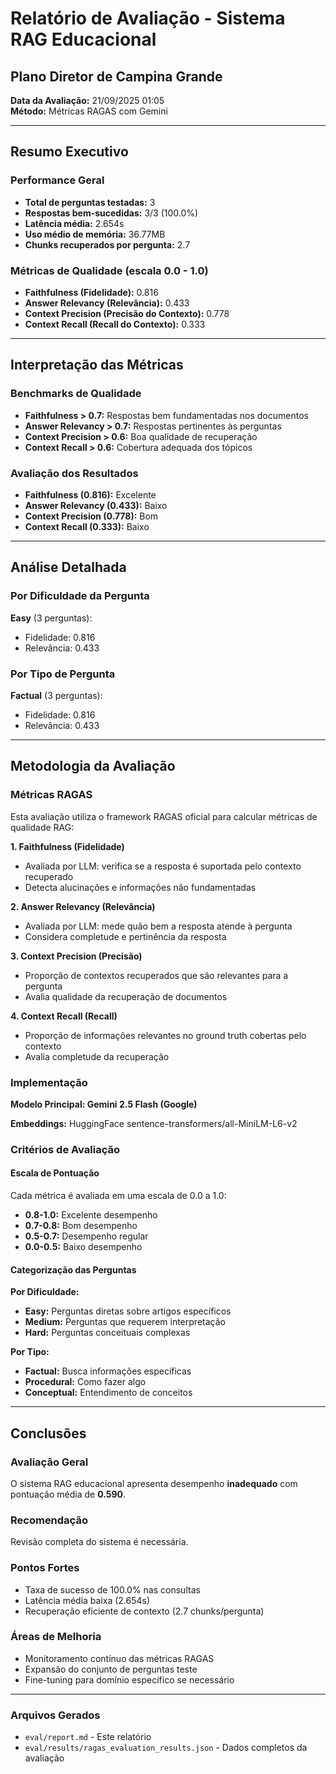 # Relatório de Avaliação - Sistema RAG Educacional
## Plano Diretor de Campina Grande

**Data da Avaliação:** 21/09/2025 01:05  
**Método:** Métricas RAGAS com Gemini

---

## Resumo Executivo

### Performance Geral
- **Total de perguntas testadas:** 3
- **Respostas bem-sucedidas:** 3/3 (100.0%)
- **Latência média:** 2.654s
- **Uso médio de memória:** 36.77MB  
- **Chunks recuperados por pergunta:** 2.7

### Métricas de Qualidade (escala 0.0 - 1.0)
- **Faithfulness (Fidelidade):** 0.816
- **Answer Relevancy (Relevância):** 0.433
- **Context Precision (Precisão do Contexto):** 0.778
- **Context Recall (Recall do Contexto):** 0.333

---

## Interpretação das Métricas

### Benchmarks de Qualidade
- **Faithfulness > 0.7:** Respostas bem fundamentadas nos documentos
- **Answer Relevancy > 0.7:** Respostas pertinentes às perguntas  
- **Context Precision > 0.6:** Boa qualidade de recuperação
- **Context Recall > 0.6:** Cobertura adequada dos tópicos

### Avaliação dos Resultados
- **Faithfulness (0.816):** Excelente
- **Answer Relevancy (0.433):** Baixo
- **Context Precision (0.778):** Bom
- **Context Recall (0.333):** Baixo

---

## Análise Detalhada

### Por Dificuldade da Pergunta

**Easy** (3 perguntas):
- Fidelidade: 0.816
- Relevância: 0.433

### Por Tipo de Pergunta

**Factual** (3 perguntas):
- Fidelidade: 0.816  
- Relevância: 0.433

---

## Metodologia da Avaliação

### Métricas RAGAS

Esta avaliação utiliza o framework RAGAS oficial para calcular métricas de qualidade RAG:

**1. Faithfulness (Fidelidade)**
- Avaliada por LLM: verifica se a resposta é suportada pelo contexto recuperado
- Detecta alucinações e informações não fundamentadas

**2. Answer Relevancy (Relevância)**
- Avaliada por LLM: mede quão bem a resposta atende à pergunta
- Considera completude e pertinência da resposta

**3. Context Precision (Precisão)**
- Proporção de contextos recuperados que são relevantes para a pergunta
- Avalia qualidade da recuperação de documentos

**4. Context Recall (Recall)**  
- Proporção de informações relevantes no ground truth cobertas pelo contexto
- Avalia completude da recuperação

### Implementação

**Modelo Principal: Gemini 2.5 Flash (Google)**

**Embeddings:** HuggingFace sentence-transformers/all-MiniLM-L6-v2

### Critérios de Avaliação

#### Escala de Pontuação
Cada métrica é avaliada em uma escala de 0.0 a 1.0:

- **0.8-1.0:** Excelente desempenho
- **0.7-0.8:** Bom desempenho  
- **0.5-0.7:** Desempenho regular
- **0.0-0.5:** Baixo desempenho

#### Categorização das Perguntas

**Por Dificuldade:**
- **Easy:** Perguntas diretas sobre artigos específicos
- **Medium:** Perguntas que requerem interpretação
- **Hard:** Perguntas conceituais complexas

**Por Tipo:**
- **Factual:** Busca informações específicas
- **Procedural:** Como fazer algo
- **Conceptual:** Entendimento de conceitos

---

## Conclusões

### Avaliação Geral
O sistema RAG educacional apresenta desempenho **inadequado** com pontuação média de **0.590**.

### Recomendação
Revisão completa do sistema é necessária.

### Pontos Fortes
- Taxa de sucesso de 100.0% nas consultas
- Latência média baixa (2.654s)
- Recuperação eficiente de contexto (2.7 chunks/pergunta)

### Áreas de Melhoria
- Monitoramento contínuo das métricas RAGAS
- Expansão do conjunto de perguntas teste
- Fine-tuning para domínio específico se necessário

---
### Arquivos Gerados
- `eval/report.md` - Este relatório
- `eval/results/ragas_evaluation_results.json` - Dados completos da avaliação
